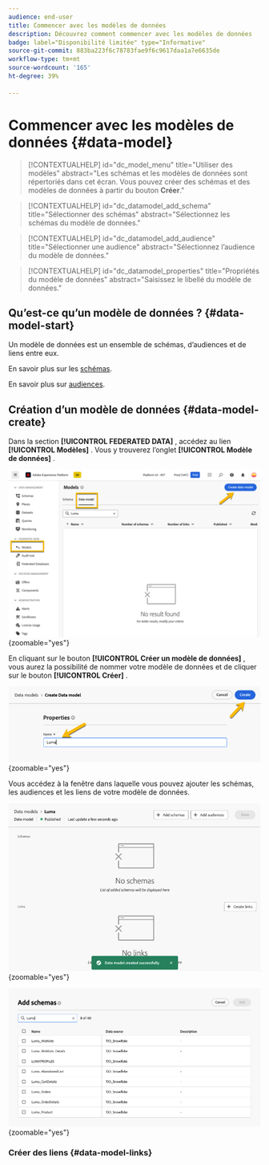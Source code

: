```yaml
---
audience: end-user
title: Commencer avec les modèles de données
description: Découvrez comment commencer avec les modèles de données
badge: label="Disponibilité limitée" type="Informative"
source-git-commit: 883ba223f6c78783fae9f6c9617daa1a7e6635de
workflow-type: tm+mt
source-wordcount: '165'
ht-degree: 39%

---
```


# Commencer avec les modèles de données {#data-model}


>[!CONTEXTUALHELP]
>id="dc_model_menu"
>title="Utiliser des modèles"
>abstract="Les schémas et les modèles de données sont répertoriés dans cet écran. Vous pouvez créer des schémas et des modèles de données à partir du bouton **Créer**."

>[!CONTEXTUALHELP]
>id="dc_datamodel_add_schema"
>title="Sélectionner des schémas"
>abstract="Sélectionnez les schémas du modèle de données."


>[!CONTEXTUALHELP]
>id="dc_datamodel_add_audience"
>title="Sélectionner une audience"
>abstract="Sélectionnez l’audience du modèle de données."

>[!CONTEXTUALHELP]
>id="dc_datamodel_properties"
>title="Propriétés du modèle de données"
>abstract="Saisissez le libellé du modèle de données."


## Qu’est-ce qu’un modèle de données ? {#data-model-start}

Un modèle de données est un ensemble de schémas, d’audiences et de liens entre eux.

En savoir plus sur les [schémas](../customer/schemas.md).

En savoir plus sur [audiences](../customer/audiences.md).

## Création d’un modèle de données {#data-model-create}

Dans la section **[!UICONTROL FEDERATED DATA]** , accédez au lien **[!UICONTROL Modèles]** . Vous y trouverez l’onglet **[!UICONTROL Modèle de données]** .

![](assets/datamodel_create.png){zoomable="yes"}

En cliquant sur le bouton **[!UICONTROL Créer un modèle de données]** , vous aurez la possibilité de nommer votre modèle de données et de cliquer sur le bouton **[!UICONTROL Créer]** .

![](assets/datamodel_name.png){zoomable="yes"}

Vous accédez à la fenêtre dans laquelle vous pouvez ajouter les schémas, les audiences et les liens de votre modèle de données.

![](assets/datamodel_created.png){zoomable="yes"}

![](assets/datamodel_schemas.png){zoomable="yes"}

### Créer des liens {#data-model-links}

